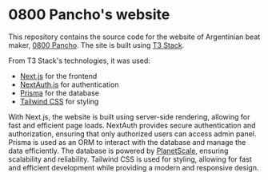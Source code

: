 # 0800 Pancho's website

This repository contains the source code for the website of Argentinian beat maker, [0800 Pancho](https://www.youtube.com/channel/UCfJSpXKG2XWILMDP41XxmnQ). The site is built using [T3 Stack](https://create.t3.gg/).

From T3 Stack's technologies, it was used:
* [Next.js](https://nextjs.org) for the frontend
* [NextAuth.js](https://next-auth.js.org) for authentication
* [Prisma](https://prisma.io) for the database
* [Tailwind CSS](https://tailwindcss.com) for styling

With Next.js, the website is built using server-side rendering, allowing for fast and efficient page loads. NextAuth provides secure authentication and authorization, ensuring that only authorized users can access admin panel. Prisma is used as an ORM to interact with the database and manage the data efficiently. The database is powered by [PlanetScale](https://planetscale.com), ensuring scalability and reliability. Tailwind CSS is used for styling, allowing for fast and efficient development while providing a modern and responsive design.


